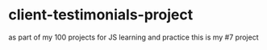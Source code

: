 # client-testimonials-project
as part of my 100 projects for JS learning and practice this is my #7 project
